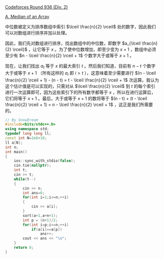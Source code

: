 [Codeforces Round 936 (Div. 2)](https://codeforces.com/contest/1946)

[A. Median of an Array](https://codeforces.com/contest/1946/problem/A)

中位数被定义为排序数组中索引 $\lceil \frac{n}{2} \rceil$ 处的数字，因此我们可以对数组进行排序并加以处理。

因此，我们先对数组进行排序，找出数组中的中位数，即数字 $a_{\lceil \frac{n}{2} \rceil}$ ，让它等于 $x$ 。为了使中位数增加，即至少变为 $x + 1$ ，数组中必须至少有 $n - \lceil \frac{n}{2} \rceil + 1$ 个数字大于或等于 $x + 1$ 。

现在，让我们找出 $a_t$ 等于 $x$ 的最大索引 $t$ 。然后我们知道，目前有 $n - t$ 个数字大于或等于 $x + 1$ （所有这样的 $a_i$ 即 $i > t$ ），这意味着至少需要进行 $(n - \lceil \frac{n}{2} \rceil + 1) - (n - t) = t - \lceil \frac{n}{2} \rceil + 1$ 次运算。我认为这个估计值是可以实现的，只需对从 $\lceil \frac{n}{2} \rceil$ 到 $t$ 的每个索引进行一次运算即可，因为这些索引下的所有数字都等于 $x$ ，所以在进行运算后，它们将等于 $x + 1$ 。最后，大于或等于 $x + 1$ 的数将等于 $(n - t) + (t - \lceil \frac{n}{2} \rceil + 1) = n - \lceil \frac{n}{2} \rceil + 1$ ，这正是我们所需要的。

```cpp
// By SnowDream
#include<bits/stdc++.h>
using namespace std;
typedef long long ll;
const int N=2e6+10;
ll a[N];
int n;
int main()
{
    ios::sync_with_stdio(false);
    cin.tie(nullptr);
    int t;
    cin >> t;
    while(t--)
    {
        cin >> n;
        int ans=0;
        for(int i=1;i<=n;++i)
        {
            cin >> a[i];
        }
        sort(a+1,a+n+1);
        int p = (n+1)/2;
        for(int i=p;i<=n;++i)
            if(a[i]==a[p])
                ans++;
        cout << ans << "\n";
    }
    return 0;
}
```

